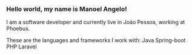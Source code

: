 ### Hello world, my name is Manoel Angelo!

I am a software developer and currently live in João Pessoa, working at Phoebus.

These are the languages and frameworks I work with:
Java
Spring-boot
PHP
Laravel
